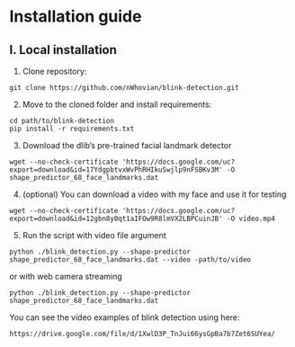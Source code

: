 # Installation guide
## I. Local installation
1. Clone repository:
```
git clone https://github.com/nWhovian/blink-detection.git
```
2. Move to the cloned folder and install requirements:
```
cd path/to/blink-detection
pip install -r requirements.txt
```
3. Download the dlib’s pre-trained facial landmark detector
```
wget --no-check-certificate 'https://docs.google.com/uc?export=download&id=17YdgpbtvxWvPhRHIkuSwjlp9nFSBKv3M' -O shape_predictor_68_face_landmarks.dat
```
4. (optional) You can download a video with my face and use it for testing
```
wget --no-check-certificate 'https://docs.google.com/uc?export=download&id=12gbn8y0qt1aIFOw9R8lmVX2LBPCuinJB' -O video.mp4
```
5. Run the script with video file argument
```
python ./blink_detection.py --shape-predictor shape_predictor_68_face_landmarks.dat --video -path/to/video
```
or with web camera streaming
```
python ./blink_detection.py --shape-predictor shape_predictor_68_face_landmarks.dat
```
You can see the video examples of blink detection using here:
```
https://drive.google.com/file/d/1XwlD3P_TnJui66ysGpBa7b7Zet6SUYea/
```
